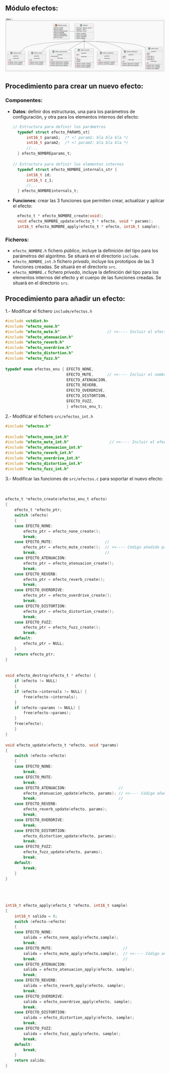 

## Módulo efectos:

![](classes.svg)

## Procedimiento para crear un nuevo efecto:

### Componentes:

- **Datos**: definir dos estructuras, una para los parámetros de configuración, y otra para los elementos internos del efecto:
  ```c
  // Estructura para definir los parámetros 
    typedef struct efecto_PARAMS_st{
        int16_t param1;  /* <! param1: bla bla bla */
        int16_t param2;  /* <! param2: bla bla bla */
        //...
    } efecto_NOMBREparams_t;
 
  // Estructura para definir los elementos internos
    typedef struct efecto_NOMBRE_internals_str {
        int16_t id;
        int16_t z_1;
        //...
    } efecto_NOMBREinternals_t;

  ```
- **Funciones**: crear las 3 funciones que permiten crear, actualizar y aplicar el efecto:
  ```c 
    efecto_t * efecto_NOMBRE_create(void);
    void efecto_NOMBRE_update(efecto_t * efecto, void * params);
    int16_t efecto_NOMBRE_apply(efecto_t * efecto, int16_t sample);
  ```

### Ficheros:
- `efecto_NOMBRE.h` fichero *público*, incluye la definición del tipo para los parámetros del algoritmo. Se situará en el directorio `include`.
- `efecto_NOMBRE_int.h` fichero *privado*, incluye los prototipos de las 3 funciones creadas. Se situará en el directorio `src`.
- `efecto_NOMBRE.c` fichero *privedo*, incluye la definición del tipo para los elementos internos del efecto y el cuerpo de las funciones creadas. Se situará en el directorio `src`.

## Procedimiento para añadir un efecto:

1.- Modificar el fichero `include/efectos.h`

```c
#include <stdint.h>
#include "efecto_none.h"
#include "efecto_mute.h"                     // <<---- Incluir el efecto_NOMBRE.h
#include "efecto_atenuacion.h"
#include "efecto_reverb.h"
#include "efecto_overdrive.h"
#include "efecto_distortion.h"
#include "efecto_fuzz.h"

typedef enum efectos_enu { EFECTO_NONE, 
                           EFECTO_MUTE,      // <<---- Incluir el nombre del efecto
                           EFECTO_ATENUACION,   
                           EFECTO_REVERB,       
                           EFECTO_OVERDRIVE,    
                           EFECTO_DISTORTION,   
                           EFECTO_FUZZ,         
                           } efectos_enu_t;

```

2.- Modificar el fichero `src/efectos_int.h`

```c
#include "efectos.h"

#include "efecto_none_int.h"
#include "efecto_mute_int.h"                  // <<---- Incluir el efecto_NOMBRE_int.h
#include "efecto_atenuacion_int.h"    
#include "efecto_reverb_int.h"         
#include "efecto_overdrive_int.h"     
#include "efecto_distortion_int.h"     
#include "efecto_fuzz_int.h"           

```

3.- Modificar las funciones de `src/efectos.c` para soportar el nuevo efecto:

```c 


efecto_t *efecto_create(efectos_enu_t efecto)
{
    efecto_t *efecto_ptr;
    switch (efecto)
    {
    case EFECTO_NONE:
        efecto_ptr = efecto_none_create();
        break;
    case EFECTO_MUTE:                       //
        efecto_ptr = efecto_mute_create();  // <<---- Código añadido para el nuevo efecto
        break;                              //
    case EFECTO_ATENUACION:
        efecto_ptr = efecto_atenuacion_create();
        break;
    case EFECTO_REVERB:
        efecto_ptr = efecto_reverb_create();
        break;
    case EFECTO_OVERDRIVE:
        efecto_ptr = efecto_overdrive_create();
        break;
    case EFECTO_DISTORTION:
        efecto_ptr = efecto_distortion_create();
        break;
    case EFECTO_FUZZ:
        efecto_ptr = efecto_fuzz_create();
        break;
    default:
        efecto_ptr = NULL;
    }
    return efecto_ptr;
}


void efecto_destroy(efecto_t * efecto) {
    if (efecto != NULL)
    {
    if (efecto->internals != NULL) {
        free(efecto->internals);
    }
    if (efecto->params != NULL) {
        free(efecto->params);
    }
    free(efecto);
    }
}

void efecto_update(efecto_t *efecto, void *params)
{
    switch (efecto->efecto)
    {
    case EFECTO_NONE:
        break;
    case EFECTO_MUTE:
        break;
    case EFECTO_ATENUACION:                       //
        efecto_atenuacion_update(efecto, params); // <<---- Código añadido para el nuevo efecto
        break;                                    //
    case EFECTO_REVERB:
        efecto_reverb_update(efecto, params);
        break;
    case EFECTO_OVERDRIVE:
        break;
    case EFECTO_DISTORTION:
        efecto_distortion_update(efecto, params);
        break;
    case EFECTO_FUZZ:
        efecto_fuzz_update(efecto, params);
        break;
    default:
        break;
    }
}




int16_t efecto_apply(efecto_t *efecto, int16_t sample)
{
    int16_t salida = 0;
    switch (efecto->efecto)
    {
    case EFECTO_NONE:
        salida = efecto_none_apply(efecto,sample);
        break;
    case EFECTO_MUTE:                               //
        salida = efecto_mute_apply(efecto,sample);  // <<---- Código añadido para el nuevo efecto
        break;                                      //
    case EFECTO_ATENUACION:
        salida = efecto_atenuacion_apply(efecto, sample);
        break;
    case EFECTO_REVERB:
        salida = efecto_reverb_apply(efecto, sample);
        break;
    case EFECTO_OVERDRIVE:
        salida = efecto_overdrive_apply(efecto, sample);
        break;
    case EFECTO_DISTORTION:
        salida = efecto_distortion_apply(efecto, sample);
        break;
    case EFECTO_FUZZ:
        salida = efecto_fuzz_apply(efecto, sample);
        break;
    default:
        break;
    }
    return salida;
}

```








